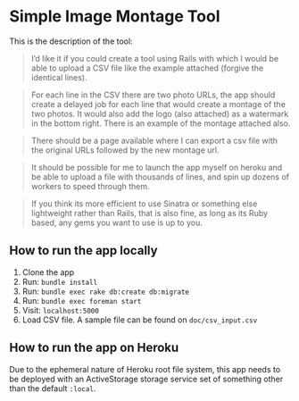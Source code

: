 # Simple Image Montage Tool

This is the description of the tool:

> I’d like it if you could create a tool using Rails with which I would be able to upload a CSV file like the example attached (forgive the identical lines).

> For each line in the CSV there are two photo URLs, the app should create a delayed job for each line that would create a montage of the two photos. It would also add the logo (also attached) as a watermark in the bottom right. There is an example of the montage attached also.

> There should be a page available where I can export a csv file with the original URLs followed by the new montage url.

> It should be possible for me to launch the app myself on heroku and be able to upload a file with thousands of lines, and spin up dozens of workers to speed through them.

> If you think its more efficient to use Sinatra or something else lightweight rather than Rails, that is also fine, as long as its Ruby based, any gems you want to use is up to you.

## How to run the app locally

1. Clone the app
2. Run: `bundle install`
3. Run: `bundle exec rake db:create db:migrate`
4. Run: `bundle exec foreman start`
5. Visit: `localhost:5000`
6. Load CSV file. A sample file can be found on `doc/csv_input.csv`

## How to run the app on Heroku

Due to the ephemeral nature of Heroku root file system, this app needs to be deployed with an ActiveStorage storage service set of something other than the default `:local`.
